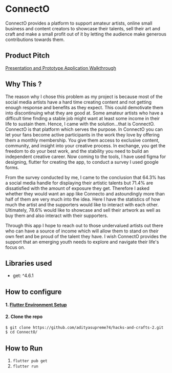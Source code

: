 # ConnectO

ConnectO provides a platform to support amateur artists, online small business and content creators to showcase their talents, sell their art and craft and make a small profit out of it by letting the audience make generous contributions towards them.
 
## Product Pitch

[Presentation and Prototype Application Walkthrough](https://youtu.be/kYVw0-mLNiA)

## Why This ?

The reason why I chose this problem as my project is because 	most of the social media artists have a hard time creating content and not getting enough response and benefits as they expect. This could demotivate them into discontinuing what they are good at. Some amateur artists who have a difficult time finding a stable job might want at least some income in their life to sustain them.
Hence, I came with the solution…that is ConnectO. ConnectO is that platform which serves the purpose. In ConnectO you can let your fans become active participants in the work they love by offering them a monthly membership. You give them access to exclusive content, community, and insight into your creative process. In exchange, you get the freedom to do your best work, and the stability you need to build an independent creative career.
Now coming to the tools, I have used figma for designing, flutter for creating the app, to conduct a survey I used google forms.

From the survey conducted by me, I came to the conclusion that 64.3% has a social media handle for displaying their artistic talents but 71.4% are dissatisfied with the amount of exposure they get.
Therefore I asked whether they would want an app like Connecto and astoundingly more than half of them are very much into the idea.
Here I have the statistics of how much the artist and the supporters would like to interact with each other.
Ultimately, 78.6% would like to showcase and sell their artwork as well as buy them and also interact with their supporters. 

Through this app I hope to reach out to those undervalued artists out there who can have a source of income which will allow them to stand on their own feet and be proud of the talent they have. I wish ConnectO provides the support that an emerging youth needs to explore and navigate their life's focus on.

## Libraries used
-   get: ^4.6.1

## How to configure

#### 1. [Flutter Environment Setup](https://flutter.dev/docs/get-started/install)

#### 2. Clone the repo

```sh
$ git clone https://github.com/adityasupreme74/hacks-and-crafts-2.git
$ cd ConnectO/
```

## How to Run

1. `flutter pub get`
2. `flutter run`
